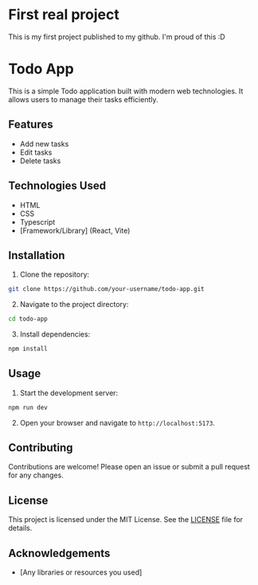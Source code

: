 # First real project

This is my first project published to my github. I'm proud of this :D

# Todo App

This is a simple Todo application built with modern web technologies. It allows users to manage their tasks efficiently.

## Features

- Add new tasks
- Edit tasks
- Delete tasks

## Technologies Used

- HTML
- CSS
- Typescript
- [Framework/Library] (React, Vite)

## Installation

1. Clone the repository:
  ```sh
  git clone https://github.com/your-username/todo-app.git
  ```
2. Navigate to the project directory:
  ```sh
  cd todo-app
  ```
3. Install dependencies:
  ```sh
  npm install
  ```

## Usage

1. Start the development server:
  ```sh
  npm run dev
  ```
2. Open your browser and navigate to `http://localhost:5173`.

## Contributing

Contributions are welcome! Please open an issue or submit a pull request for any changes.

## License

This project is licensed under the MIT License. See the [LICENSE](LICENSE) file for details.

## Acknowledgements

- [Any libraries or resources you used]
